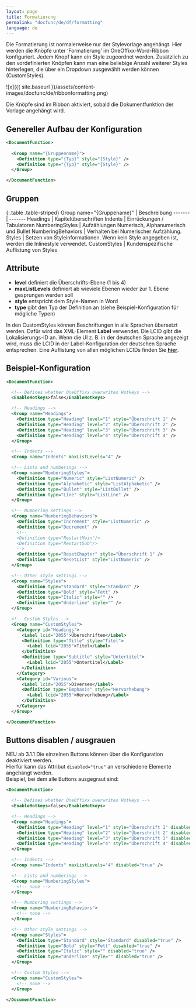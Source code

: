 ```yaml
---
layout: page
title: Formatierung
permalink: "docfunc/de/df/formatting"
language: de
---
```


Die Formatierung ist normalerweise nur der Stylevorlage angehängt. Hier werden die Knöpfe unter ‘Formatierung’ im OneOffixx-Word-Ribbon konfiguriert. Jedem Knopf kann ein Style zugeordnet werden. Zusätzlich zu den vordefinierten Knöpfen kann man eine beliebige Anzahl weiterer Styles hinterlegen, die über ein Dropdown ausgewählt werden können (CustomStyles).


![x]({{ site.baseurl }}/assets/content-images/docfunc/de/ribbonformatting.png)

Die Knöpfe sind im Ribbon aktiviert, sobald die Dokumentfunktion der Vorlage angehängt wird.


## Genereller Aufbau der Konfiguration

```xml
<DocumentFunction>
  
  <Group name="{Gruppenname}">
    <Definition type="{Typ}" style="{Style}" />
    <Definition type="{Typ}" style="{Style}" />
  </Group>

</DocumentFunction>
```

## Gruppen

{:.table .table-striped}
Group name="{Gruppename}" | Beschreibung
------- | -------
Headings | Kapitelüberschriften
Indents | Einrückungen / Tabulatoren
NumberingStyles  |  Aufzählungen Numerisch, Alphanumerisch und Bullet
NumberingBehaviors | Verhalten bei Numerischer Aufzählung. 
Styles | Setzen von Styleinformationen. Wenn kein Style angegeben ist, werden die Inlinestyle verwendet.
CustomStyles | Kundenspezifische Auflistung von Styles


## Attribute

* __level__ definiert die Überschrifts-Ebene (1 bis 4)
* __maxListLevels__ definiert ab wieviele Ebenen wieder zur 1. Ebene gesprungen werden soll
* __style__ entspricht dem Style-Namen in Word
* __type__ gibt den Typ der Definition an (siehe Beispiel-Konfiguration für mögliche Typen)


In den CustomStyles können Beschriftungen in alle Sprachen übersetzt werden. Dafür wird das XML-Element __Label__ verwendet. Die LCID gibt die Lokalisierungs-ID an. Wenn die UI z. B. in der deutschen Sprache angezeigt wird, muss die LCID in der Label-Konfiguration der deutschen Sprache entsprechen. Eine Auflistung von allen möglichen LCIDs finden Sie [__hier__](https://msdn.microsoft.com/de-ch/goglobal/bb964664.aspx).


## Beispiel-Konfiguration

```xml
<DocumentFunction>

  <!-- Defines whether OneOffixx overwrites Hotkeys -->
  <EnableHotkeys>false</EnableHotkeys>

  <!-- Headings -->
  <Group name="Headings">
    <Definition type="Heading" level="1" style="Überschrift 1" />
    <Definition type="Heading" level="2" style="Überschrift 2" />
    <Definition type="Heading" level="3" style="Überschrift 3" />
    <Definition type="Heading" level="4" style="Überschrift 4" />
  </Group>

  <!-- Indents -->
  <Group name="Indents" maxListLevels="4" />

  <!-- Lists and numberings -->
  <Group name="NumberingStyles">
    <Definition type="Numeric" style="ListNumeric" />
    <Definition type="Alphabetic" style="ListAlphabetic" />
    <Definition type="Bullet" style="ListBullet" />
    <Definition type="Line" style="ListLine" />
  </Group>

  <!-- Numbering settings -->
  <Group name="NumberingBehaviors">
    <Definition type="Increment" style="ListNumeric" />
    <Definition type="Decrement" />
    <!--
    <Definition type="RestartMain"/>
    <Definition type="RestartSub"/>
    -->
    <Definition type="ResetChapter" style="Überschrift 1" />
    <Definition type="ResetList" style="ListNumeric" />
  </Group>

  <!-- Other style settings -->
  <Group name="Styles">
    <Definition type="Standard" style="Standard" />
    <Definition type="Bold" style="Fett" />
    <Definition type="Italic" style="" />
    <Definition type="Underline" style="" />
  </Group>

  <!-- Custom Styles -->
  <Group name="CustomStyles">
    <Category id="Headings">
      <Label lcid="2055">Überschriften</Label>
      <Definition type="Title" style="Titel">
        <Label lcid="2055">Titel</Label>
      </Definition>
      <Definition type="Subtitle" style="Untertitel">
        <Label lcid="2055">Untertitel</Label>
      </Definition>
    </Category>
    <Category id="Various">
      <Label lcid="2055">Diverses</Label>
      <Definition type="Emphasis" style="Hervorhebung">
        <Label lcid="2055">Hervorhebung</Label>
      </Definition>
    </Category>
  </Group>

</DocumentFunction>
```

## Buttons disablen / ausgrauen

<span class="label label-info">NEU ab 3.1.1</span> Die einzelnen Buttons können über die Konfiguration deaktiviert werden.<br />
Hierfür kann das Attribut `disabled="true"` an verschiedene Elemente angehängt werden.<br />
Beispiel, bei dem alle Buttons ausgegraut sind:
```xml
<DocumentFunction>

  <!-- Defines whether OneOffixx overwrites Hotkeys -->
  <EnableHotkeys>false</EnableHotkeys>

  <!-- Headings -->
  <Group name="Headings">
    <Definition type="Heading" level="1" style="Überschrift 1" disabled="true" />
    <Definition type="Heading" level="2" style="Überschrift 2" disabled="true" />
    <Definition type="Heading" level="3" style="Überschrift 3" disabled="true" />
    <Definition type="Heading" level="4" style="Überschrift 4" disabled="true" />
  </Group>

  <!-- Indents -->
  <Group name="Indents" maxListLevels="4" disabled="true" />

  <!-- Lists and numberings -->
  <Group name="NumberingStyles">
    <!-- none -->
  </Group>

  <!-- Numbering settings -->
  <Group name="NumberingBehaviors">
    <!-- none -->
  </Group>

  <!-- Other style settings -->
  <Group name="Styles">
    <Definition type="Standard" style="Standard" disabled="true" />
    <Definition type="Bold" style="Fett" disabled="true" />
    <Definition type="Italic" style="" disabled="true" />
    <Definition type="Underline" style="" disabled="true" />
  </Group>

  <!-- Custom Styles -->
  <Group name="CustomStyles">
    <!-- none -->
  </Group>

</DocumentFunction>
```

